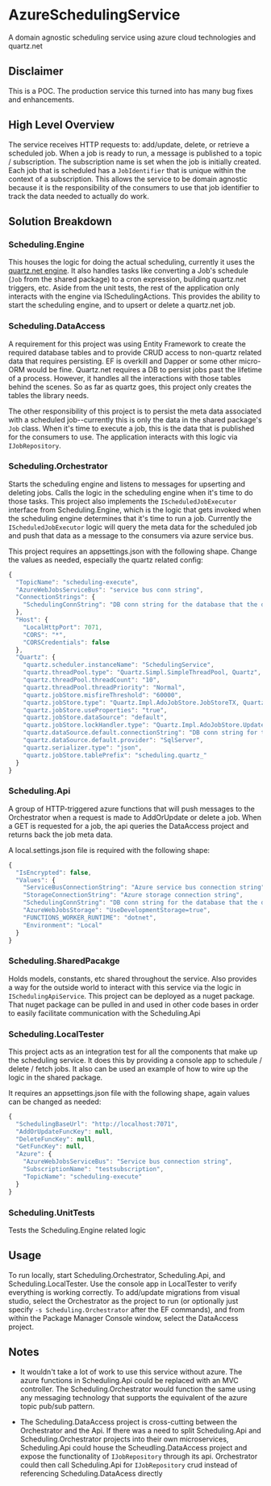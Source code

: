 # AzureSchedulingService
A domain agnostic scheduling service using azure cloud technologies and quartz.net

## Disclaimer
This is a POC. The production service this turned into has many bug fixes and enhancements. 

## High Level Overview
The service receives HTTP requests to: add/update, delete, or retrieve a scheduled job. When a job is ready to run, a message is published to a topic / subscription. The subscription name is set when the job is initially created. Each job that is scheduled has a `JobIdentifier` that is unique within the context of a subscription. This allows the service to be domain agnostic because it is the responsibility of the consumers to use that job identifier to track the data needed to actually do work.

## Solution Breakdown

### Scheduling.Engine
This houses the logic for doing the actual scheduling, currently it uses the [quartz.net engine](https://github.com/quartznet/quartznet). It also handles tasks like converting a Job's schedule (`Job` from the shared package) to a cron expression, building quartz.net triggers, etc. Aside from the unit tests, the rest of the application only interacts with the engine via ISchedulingActions. This provides the ability to start the scheduling engine, and to upsert or delete a quartz.net job.

### Scheduling.DataAccess
A requirement for this project was using Entity Framework to create the required database tables and to provide CRUD access to non-quartz related data that requires persisting. EF is overkill and Dapper or some other micro-ORM would be fine. Quartz.net requires a DB to persist jobs past the lifetime of a process. However, it handles all the interactions with those tables behind the scenes. So as far as quartz goes, this project only creates the tables the library needs. 

The other responsibility of this project is to persist the meta data associated with a scheduled job--currently this is only the data in the shared package's `Job` class. When it's time to execute a job, this is the data that is published for the consumers to use. The application interacts with this logic via `IJobRepository`.

### Scheduling.Orchestrator
Starts the scheduling engine and listens to messages for upserting and deleting jobs. Calls the logic in the scheduling engine when it's time to do those tasks. This project also implements the `IScheduledJobExecutor` interface from Scheduling.Engine, which is the logic that gets invoked when the scheduling engine determines that it's time to run a job. Currently the `IScheduledJobExecutor` logic will query the meta data for the scheduled job and push that data as a message to the consumers via azure service bus.

This project requires an appsettings.json with the following shape. Change the values as needed, especially the quartz related config:
```javascript
{
  "TopicName": "scheduling-execute",
  "AzureWebJobsServiceBus": "service bus conn string",
  "ConnectionStrings": {
    "SchedulingConnString": "DB conn string for the database that the data access logic uses"
  },
  "Host": {
    "LocalHttpPort": 7071,
    "CORS": "*",
    "CORSCredentials": false
  },
  "Quartz": {
    "quartz.scheduler.instanceName": "SchedulingService",
    "quartz.threadPool.type": "Quartz.Simpl.SimpleThreadPool, Quartz",
    "quartz.threadPool.threadCount": "10",
    "quartz.threadPool.threadPriority": "Normal",
    "quartz.jobStore.misfireThreshold": "60000",
    "quartz.jobStore.type": "Quartz.Impl.AdoJobStore.JobStoreTX, Quartz",
    "quartz.jobStore.useProperties": "true",
    "quartz.jobStore.dataSource": "default",
    "quartz.jobStore.lockHandler.type": "Quartz.Impl.AdoJobStore.UpdateLockRowSemaphore, Quartz",
    "quartz.dataSource.default.connectionString": "DB conn string for the database that the data access logic uses",
    "quartz.dataSource.default.provider": "SqlServer",
    "quartz.serializer.type": "json",
    "quartz.jobStore.tablePrefix": "scheduling.quartz_"
  }
}
```
### Scheduling.Api
A group of HTTP-triggered azure functions that will push messages to the Orchestrator when a request is made to AddOrUpdate or delete a job. When a GET is requested for a job, the api queries the DataAccess project and returns back the job meta data.

A local.settings.json file is required with the following shape:
```javascript
{
  "IsEncrypted": false,
  "Values": {
    "ServiceBusConnectionString": "Azure service bus connection string",
    "StorageConnectionString": "Azure storage connection string",
    "SchedulingConnString": "DB conn string for the database that the data access logic uses",
    "AzureWebJobsStorage": "UseDevelopmentStorage=true",
    "FUNCTIONS_WORKER_RUNTIME": "dotnet",
    "Environment": "Local"
  }
}
```

### Scheduling.SharedPacakge
Holds models, constants, etc shared throughout the service. Also provides a way for the outside world to interact with this service via the logic in `ISchedulingApiService`. This project can be deployed as a nuget package. That nuget package can be pulled in and used in other code bases in order to easily facilitate communication with the Scheduling.Api

### Scheduling.LocalTester
This project acts as an integration test for all the components that make up the scheduling service. It does this by providing a console app to schedule / delete / fetch jobs. It also can be used an example of how to wire up the logic in the shared package.

It requires an appsettings.json file with the following shape, again values can be changed as needed:

```javascript
{
  "SchedulingBaseUrl": "http://localhost:7071",
  "AddOrUpdateFuncKey": null, 
  "DeleteFuncKey": null,
  "GetFuncKey": null,
  "Azure": {
    "AzureWebJobsServiceBus": "Service bus connection string",
    "SubscriptionName": "testsubscription",
    "TopicName": "scheduling-execute"
  }
}
```

### Scheduling.UnitTests
Tests the Scheduling.Engine related logic

## Usage
To run locally, start Scheduling.Orchestrator, Scheduling.Api, and Scheduling.LocalTester. Use the console app in LocalTester to verify everything is working correctly. To add/update migrations from visual studio, select the Orchestrator as the project to run (or optionally just specify `-s Scheduling.Orchestrator` after the EF commands), and from within the Package Manager Console window, select the DataAccess project.

## Notes
* It wouldn't take a lot of work to use this service without azure. The azure functions in Scheduling.Api could be replaced with an MVC controller. The Scheduling.Orchestrator would function the same using any messaging technology that supports the equivalent of the azure topic pub/sub pattern.

* The Scheduling.DataAccess project is cross-cutting between the Orchestrator and the Api. If there was a need to split Scheduling.Api and Scheduling.Orchestrator projects into their own microservices, Scheduling.Api could house the Scheudling.DataAccess project and expose the functionality of `IJobRepository` through its api. Orchestrator could then call Scheduling.Api for `IJobRepository` crud instead of referencing Scheduling.DataAcess directly
